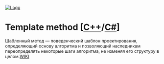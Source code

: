[![Logo](https://raw.githubusercontent.com/ogycode/DesignPatterns/master/merch/template.PNG)](https://github.com/ogycode/DesignPatterns/tree/master/src/BehavioralPatterns/TemplateMethod)

# Template method [[C++](https://github.com/ogycode/DesignPatterns/blob/master/src/BehavioralPatterns/TemplateMethod/TemplateMethodCPP/TemplateMethodCPP/TemplateMethodCPP.cpp)/[C#]()]
Шаблонный метод — поведенческий шаблон проектирования, определяющий основу алгоритма и позволяющий наследникам переопределять некоторые шаги алгоритма, не изменяя его структуру в целом.[WIKI](https://ru.wikipedia.org/wiki/%D0%A8%D0%B0%D0%B1%D0%BB%D0%BE%D0%BD%D0%BD%D1%8B%D0%B9_%D0%BC%D0%B5%D1%82%D0%BE%D0%B4_(%D1%88%D0%B0%D0%B1%D0%BB%D0%BE%D0%BD_%D0%BF%D1%80%D0%BE%D0%B5%D0%BA%D1%82%D0%B8%D1%80%D0%BE%D0%B2%D0%B0%D0%BD%D0%B8%D1%8F))